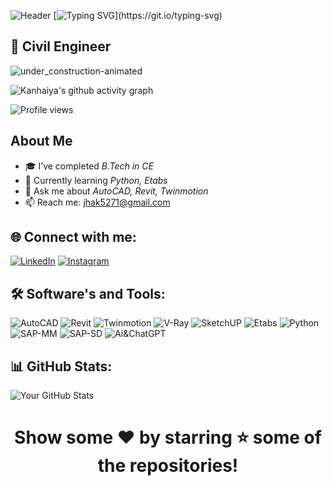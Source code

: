 ![Header](https://capsule-render.vercel.app/api?type=waving&color=gradient&height=150&section=header&text=Welcome+to+my+profile!)
[![Typing SVG](https://readme-typing-svg.herokuapp.com?font=Fira+Code&duration=3000&pause=500&color=00FF00&multiline=true&width=600&lines=Hey+there+👋;I'm+Kanhaiya+Kumar+Jha;AI+%26+Python+Learner;Open+Source+Contributor+🌍;Welcome+to+my+GitHub+Profile!)](https://git.io/typing-svg)
## 🚀 Civil Engineer 






![under_construction-animated](https://github.com/user-attachments/assets/30170e44-a5bf-49ce-ac24-79f30bff7129)

![Kanhaiya's github activity graph](https://github-readme-activity-graph.vercel.app/graph?username=Kanhaiya957&bg_color=0d1117&color=00ff99&line=ff0055&point=ffffff&area=true&hide_border=true)

![Profile views](https://komarev.com/ghpvc/?username=Kanhaiya957)

## About Me

- 🎓 I’ve completed *B.Tech in CE*
- 🌱 Currently learning *Python, Etabs*
- 💬 Ask me about *AutoCAD, Revit, Twinmotion*
- 📫 Reach me: [jhak5271@gmail.com](mailto:jhak5271@gmail.com)

## 🌐 Connect with me:
[![LinkedIn](https://img.shields.io/badge/LinkedIn-blue)](https://www.linkedin.com/in/kanhaiya21?utm_source=share&utm_campaign=share_via&utm_content=profile&utm_medium=android_app)
[![Instagram](https://img.shields.io/badge/Instagram-red)](https://www.instagram.com/_kanhaiya_kumar_01_?igsh=MWxhenN0bjZncDcwMA==)

## 🛠 Software's and Tools:
![AutoCAD](https://img.shields.io/badge/AutoCAD-red)
![Revit](https://img.shields.io/badge/Revit-blue)
![Twinmotion](https://img.shields.io/badge/Twinmotion-black)
![V-Ray](https://img.shields.io/badge/V-Ray-black)
![SketchUP](https://img.shields.io/badge/SketchUP-blue)
![Etabs](https://img.shields.io/badge/Etabs-blue)
![Python](https://img.shields.io/badge/Python-blue)
![SAP-MM](https://img.shields.io/badge/SAP-MM-blue)
![SAP-SD](https://img.shields.io/badge/SAP-SD-blue)
![Ai&ChatGPT](https://img.shields.io/badge/Ai&ChatGPT-black)

## 📊 GitHub Stats:

![Your GitHub Stats](https://github-readme-stats.vercel.app/api?username=Kanhaiya&show_icons=true&theme=dark)

# <p align="center">Show some ❤ by starring ⭐ some of the repositories!</p>



